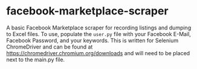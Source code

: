 # facebook-marketplace-scraper
A basic Facebook Marketplace scraper for recording listings and dumping to Excel files. To use, populate the `user.py` file with your Facebook E-Mail, Facebook Password, and your keywords.
This is written for Selenium ChromeDriver and can be found at https://chromedriver.chromium.org/downloads and will need to be placed next to the main.py file.

